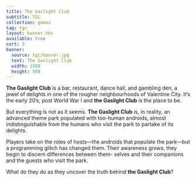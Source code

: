 ```yaml
---
title: The Gaslight Club
subtitle: TGC
collection: games
tag: tgc
layout: banner.hbs
available: true
sort: 3
banner:
  source: tgc/banner.jpg
  text: The Gaslight Club
  width: 1500
  height: 500
---
```


**The Gaslight Club** is a bar, restaurant, dance hall, and gambling den, a jewel of delights in one of the rougher neighbourhoods of Valentine City. It’s the early 20’s, post World War I and **the Gaslight Club** is the place to be.

But everything is not as it seems. **The Gaslight Club** is, in reality, an advanced theme park populated with too-human androids, almost indistinguishable from the humans who visit the park to partake of its delights.

Players take on the roles of hosts&mdash;the androids that populate the park&mdash;but a programming glitch has changed them. Their awareness grows, they begin to discern differences between them- selves and their companions and the guests who visit the park.

What do they do as they uncover the truth behind **the Gaslight Club**?
